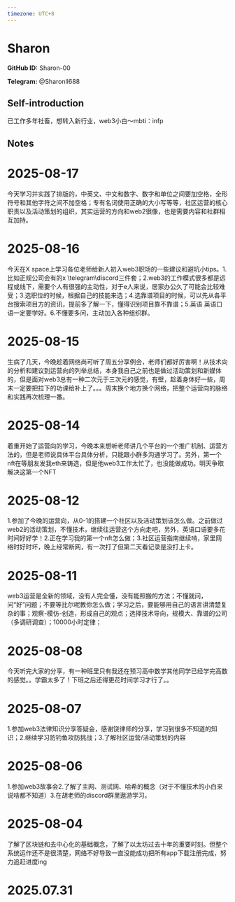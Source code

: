 ```yaml
---
timezone: UTC+8
---
```


# Sharon

**GitHub ID:** Sharon-00

**Telegram:** @Sharonll688

## Self-introduction

已工作多年社畜，想转入新行业，web3小白～mbti：infp

## Notes

<!-- Content_START -->
# 2025-08-17

今天学习并实践了排版的，中英文、中文和数字、数字和单位之间要加空格，全形符号和其他字符之间不加空格；专有名词使用正确的大小写等等，社区运营的核心职责以及活动策划的组织，其实运营的方向和web2很像，也是需要内容和社群相互加持。

# 2025-08-16

今天在X space上学习各位老师给新人初入web3职场的一些建议和避坑小tips。1.比如正规公司会有的x \telegram\discord三件套；2.web3的工作模式很多都是远程或线下，需要个人有很强的主动性，对于e人来说，居家办公久了可能会比较难受；3.选职位的时候，根据自己的技能来选；4.选靠谱项目的时候，可以先从各平台搜索项目方的资讯，提前多了解一下，懂得识别项目靠不靠谱；5.英语 英语口语一定要学好。6.不懂要多问，主动加入各种组织群。

# 2025-08-15

生病了几天，今晚趁着网络尚可听了周五分享例会，老师们都好厉害啊！从技术向的分析和建议到运营向的列举总结，本身我自己之前也是做过活动策划和新媒体的，但是面对web3总有一种二次元于三次元的感觉，有壁，趁着身体好一些，周末一定要把拉下的功课给补上了。。。周末换个地方换个网络，把整个运营向的脉络和实践再次梳理一番。

# 2025-08-14

着重开始了运营向的学习，今晚本来想听老师讲几个平台的一个推广机制、运营方法的，但是老师说具体平台具体分析，只能跟小群多沟通学习了。另外，第一个nft在等朋友发我eth来铸造，但是他web3工作太忙了，也没能做成功。明天争取解决这第一个NFT

# 2025-08-12

1.参加了今晚的运营向，从0-1的搭建一个社区以及活动策划该怎么做。之前做过web2的活动策划，不懂技术，继续往运营这个方向走吧，另外，英语口语要多花时间好好学！2.正在学习我的第一个nft怎么做；3.社区运营指南继续啃，家里网络时好时坏，晚上经常断网，有一次打了但第二天看记录是没打上卡。

# 2025-08-11

web3运营是全新的领域，没有人完全懂，没有能照搬的方法；不懂就问，问“好”问题；不要等比尔呢教你怎么做；学习之后，要能够用自己的语言讲清楚复杂的事；观察-模仿-创造，形成自己的观点；选择技术导向，规模大、靠谱的公司（多调研调查）；10000小时定律；

# 2025-08-08

今天听完大家的分享，有一种班里只有我还在预习高中数学其他同学已经学完高数的感觉。。学霸太多了！下班之后还得更花时间学习才行了。。

# 2025-08-07

1.参加web3法律知识分享答疑会，感谢饶律师的分享，学习到很多不知道的知识；2.继续学习防钓鱼攻防挑战；3.了解社区运营/活动策划的内容

# 2025-08-06

1.参加web3故事会2.了解了主网、测试网、哈希的概念（对于不懂技术的小白来说啥都不知道）3.在胡老师的discord群里遨游学习。

# 2025-08-04

了解了区块链和去中心化的基础概念，了解了以太坊过去十年的重要时刻。但整个系统运作还不是很清楚，网络不好导致一直没能成功把所有app下载注册完成，努力追赶进度ing


# 2025.07.31


<!-- Content_END -->
